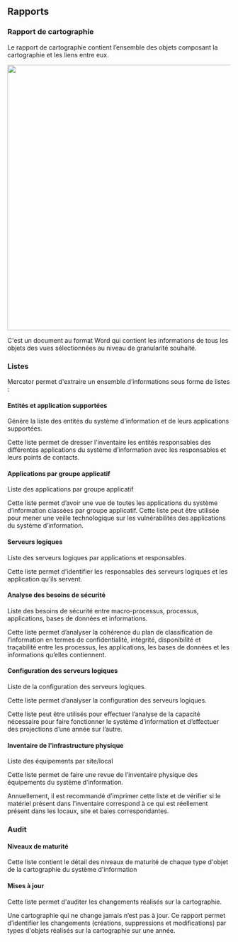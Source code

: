 ## Rapports

### Rapport de cartographie

Le rapport de cartographie contient l’ensemble des objets composant la cartographie et les liens entre eux. 

[<img src="/mercator/images/report.png" width="600">](/mercator/images/report.png)

C'est un document au format Word qui contient les informations de tous les objets des vues sélectionnées au niveau de granularité souhaité.

### Listes

Mercator permet d'extraire un ensemble d’informations sous forme de listes :

#### Entités et application supportées 

Génère la liste des entités du système d'information et de leurs applications supportées. 

Cette liste permet de dresser l'inventaire les entités responsables des différentes applications du système d’information avec les responsables et leurs points de contacts.

#### Applications par groupe applicatif

Liste des applications par groupe applicatif 

Cette liste permet d’avoir une vue de toutes les applications du système d’information classées par groupe applicatif. Cette liste peut être utilisée pour mener une veille technologique sur les vulnérabilités des applications du système d’information.

#### Serveurs logiques

Liste des serveurs logiques par applications et responsables.

Cette liste permet d'identifier les responsables des serveurs logiques et les application qu’ils servent.

#### Analyse des besoins de sécurité

Liste des besoins de sécurité entre macro-processus, processus, applications, bases de données et informations. 

Cette liste permet d’analyser la cohérence du plan de classification de l’information en termes de confidentialité, intégrité, disponibilité et traçabilité entre les processus, les applications, les bases de données et les informations qu’elles contiennent.

#### Configuration des serveurs logiques 

Liste de la configuration des serveurs logiques.

Cette liste permet d’analyser la configuration des serveurs logiques.

Cette liste peut être utilisés pour effectuer l’analyse de la capacité nécessaire pour faire fonctionner le système d’information et d’effectuer des projections d’une année sur l’autre.

#### Inventaire de l'infrastructure physique 

Liste des équipements par site/local 

Cette liste permet de faire une revue de l’inventaire physique des équipements du système d’information.

Annuellement, il est recommandé d’imprimer cette liste et de vérifier si le matériel présent dans l’inventaire correspond à ce qui est réellement présent dans les locaux, site et baies correspondantes.

### Audit

#### Niveaux de maturité

Cette liste contient le détail des niveaux de maturité de chaque type d'objet de la cartographie du système d'information


#### Mises à jour

Cette liste permet d'auditer les changements réalisés sur la cartographie.

Une cartographie qui ne change jamais n’est pas à jour. Ce rapport permet d’identifier les changements (créations, suppressions et modifications) par types d'objets réalisés sur la cartographie sur une année.

